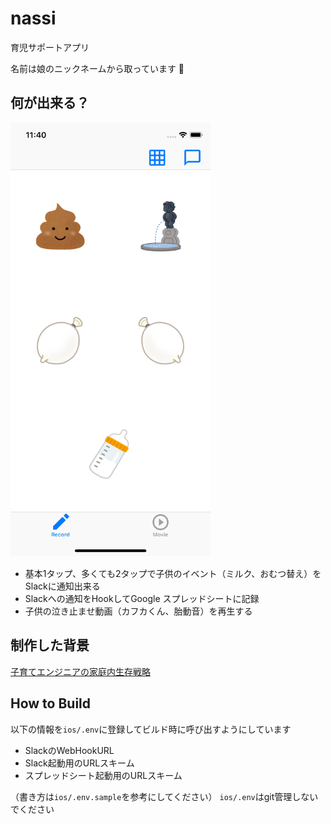 # nassi

育児サポートアプリ

名前は娘のニックネームから取っています :baby:

## 何が出来る？

<img src="https://github.com/tamadon/nassi/blob/media/media/ss.png" width="320">

* 基本1タップ、多くても2タップで子供のイベント（ミルク、おむつ替え）をSlackに通知出来る
* Slackへの通知をHookしてGoogle スプレッドシートに記録
* 子供の泣き止ませ動画（カフカくん、胎動音）を再生する

## 制作した背景

[子育てエンジニアの家庭内生存戦略](https://speakerdeck.com/tamadon/zi-yu-teenziniafalsejia-ting-nei-sheng-cun-zhan-lue)

## How to Build
以下の情報を`ios/.env`に登録してビルド時に呼び出すようにしています

* SlackのWebHookURL
* Slack起動用のURLスキーム
* スプレッドシート起動用のURLスキーム

（書き方は`ios/.env.sample`を参考にしてください）
`ios/.env`はgit管理しないでください
